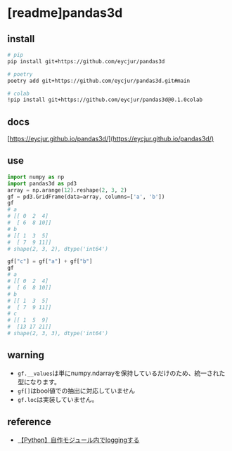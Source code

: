 # [readme]pandas3d

## install
```bash
# pip
pip install git+https://github.com/eycjur/pandas3d

# poetry
poetry add git+https://github.com/eycjur/pandas3d.git#main

# colab
!pip install git+https://github.com/eycjur/pandas3d@0.1.0colab
```

## docs
[https://eycjur.github.io/pandas3d/](https://eycjur.github.io/pandas3d/)

## use
```python
import numpy as np
import pandas3d as pd3
array = np.arange(12).reshape(2, 3, 2)
gf = pd3.GridFrame(data=array, columns=['a', 'b'])
gf
# a
# [[ 0  2  4]
#  [ 6  8 10]]
# b
# [[ 1  3  5]
#  [ 7  9 11]]
# shape(2, 3, 2), dtype('int64')

gf["c"] = gf["a"] + gf["b"]
gf
# a
# [[ 0  2  4]
#  [ 6  8 10]]
# b
# [[ 1  3  5]
#  [ 7  9 11]]
# c
# [[ 1  5  9]
#  [13 17 21]]
# shape(2, 3, 3), dtype('int64')
```

## warning
- `gf.__values`は単にnumpy.ndarrayを保持しているだけのため、統一された型になります。
- `gf[]`はbool値での抽出に対応していません
- `gf.loc`は実装していません。

## reference
- [【Python】自作モジュール内でloggingする](https://qiita.com/Esfahan/items/275b0f124369ccf8cf18)
